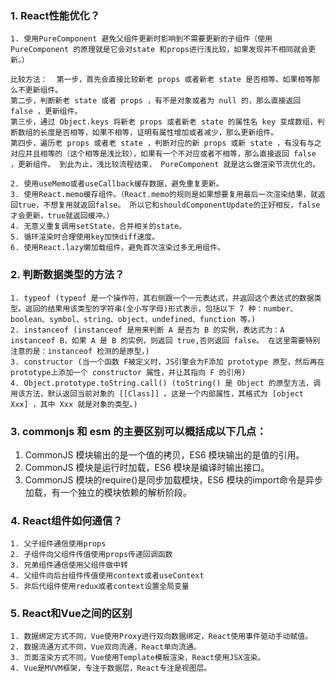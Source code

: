 ### 1. React性能优化？
    1. 使用PureComponent 避免父组件更新时影响到不需要更新的子组件（使用 PureComponent 的原理就是它会对state 和props进行浅比较，如果发现并不相同就会更新。）

    比较方法：  第一步，首先会直接比较新老 props 或者新老 state 是否相等。如果相等那么不更新组件。
    第二步，判断新老 state 或者 props ，有不是对象或者为 null 的，那么直接返回 false ，更新组件。
    第三步，通过 Object.keys 将新老 props 或者新老 state 的属性名 key 变成数组，判断数组的长度是否相等，如果不相等，证明有属性增加或者减少，那么更新组件。
    第四步，遍历老 props 或者老 state ，判断对应的新 props 或新 state ，有没有与之对应并且相等的（这个相等是浅比较），如果有一个不对应或者不相等，那么直接返回 false ，更新组件。 到此为止，浅比较流程结束， PureComponent 就是这么做渲染节流优化的。

    2. 使用useMemo或者useCallback缓存数据，避免重复更新。
    3. 使用React.memo缓存组件。（React.memo的规则是如果想要复用最后一次渲染结果，就返回true，不想复用就返回false。 所以它和shouldComponentUpdate的正好相反，false才会更新，true就返回缓冲。）
    4. 无意义重复调用setState，合并相关的state。
    5. 循环渲染时合理使用key加快diff速度。
    6. 使用React.lazy懒加载组件，避免首次渲染过多无用组件。

### 2. 判断数据类型的方法？
    1. typeof (typeof 是一个操作符，其右侧跟一个一元表达式，并返回这个表达式的数据类型。返回的结果用该类型的字符串(全小写字母)形式表示，包括以下 7 种：number、boolean、symbol、string、object、undefined、function 等。)
    2. instanceof (instanceof 是用来判断 A 是否为 B 的实例，表达式为：A instanceof B，如果 A 是 B 的实例，则返回 true,否则返回 false。 在这里需要特别注意的是：instanceof 检测的是原型，)
    3. constructor (当一个函数 F被定义时，JS引擎会为F添加 prototype 原型，然后再在 prototype上添加一个 constructor 属性，并让其指向 F 的引用)
    4. Object.prototype.toString.call() (toString() 是 Object 的原型方法，调用该方法，默认返回当前对象的 [[Class]] 。这是一个内部属性，其格式为 [object Xxx] ，其中 Xxx 就是对象的类型。)

### 3. commonjs 和 esm 的主要区别可以概括成以下几点：
   1. CommonJS 模块输出的是一个值的拷贝，ES6 模块输出的是值的引用。
   2. CommonJS 模块是运行时加载，ES6 模块是编译时输出接口。
   3. CommonJS 模块的require()是同步加载模块，ES6 模块的import命令是异步加载，有一个独立的模块依赖的解析阶段。

### 4. React组件如何通信？
    1. 父子组件通信使用props
    2. 子组件向父组件传值使用props传递回调函数
    3. 兄弟组件通信使用父组件做中转
    4. 父组件向后台组件传值使用context或者useContext
    5. 非后代组件使用redux或者context设置全局变量

### 5. React和Vue之间的区别
    1. 数据绑定方式不同，Vue使用Proxy进行双向数据绑定，React使用事件驱动手动赋值。
    2. 数据流通方式不同，Vue双向流通，React单向流通。
    3. 页面渲染方式不同，Vue使用Template模板渲染，React使用JSX渲染。
    4. Vue是MVVM框架，专注于数据层，React专注是视图层。
